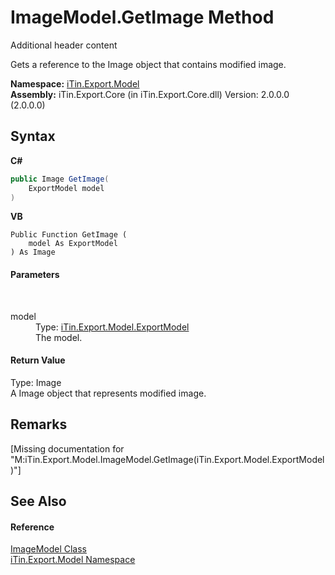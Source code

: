 # ImageModel.GetImage Method 
Additional header content 

Gets a reference to the Image object that contains modified image.

**Namespace:**&nbsp;<a href="N_iTin_Export_Model">iTin.Export.Model</a><br />**Assembly:**&nbsp;iTin.Export.Core (in iTin.Export.Core.dll) Version: 2.0.0.0 (2.0.0.0)

## Syntax

**C#**<br />
``` C#
public Image GetImage(
	ExportModel model
)
```

**VB**<br />
``` VB
Public Function GetImage ( 
	model As ExportModel
) As Image
```


#### Parameters
&nbsp;<dl><dt>model</dt><dd>Type: <a href="T_iTin_Export_Model_ExportModel">iTin.Export.Model.ExportModel</a><br />The model.</dd></dl>

#### Return Value
Type: Image<br />A Image object that represents modified image.

## Remarks
\[Missing <remarks> documentation for "M:iTin.Export.Model.ImageModel.GetImage(iTin.Export.Model.ExportModel)"\]

## See Also


#### Reference
<a href="T_iTin_Export_Model_ImageModel">ImageModel Class</a><br /><a href="N_iTin_Export_Model">iTin.Export.Model Namespace</a><br />